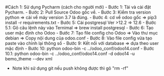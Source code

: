 #Cách 1: Sử dụng Pycharm (cách cho người mới)
	- Bước 1: Tải và cài đặt Pycharm.
	- Bước 2: Pull Source Odoo gốc về.
	- Bước 3: Kiểm tra version python => cài về máy version 3.7 là đúng.
	- Bước 4: cd về odoo gốc => pip3 install -r requirements.txt
	- Bước 5: Cài postgresql Ver >12.2 => 12.6
	- Bước 5.1: Gõ câu lệnh này vào Ternimal => brew install postgresql
	- Bước 6: Tạo user mặc định cho Odoo
	- Bước 7: Tạo file config cho Odoo => Vào thư mục debian => Copy nội dung của odoo.conf
	- Bước 8: Vào file config vừa tạo paste vào chỉnh lại thông số
	- Bước 9: Kết nối với database => dựa theo user mặc định
	- Bước 10: python odoo-bin -c ../odoo_conf/odoo14.conf
	- Bước 10.1: python odoo-bin -c ../odoo_conf/odoo14.conf -d odoo14 -u bemo_theme --dev xml
- Note khi sử dụng git nếu push không được thì gõ "rm -rf"